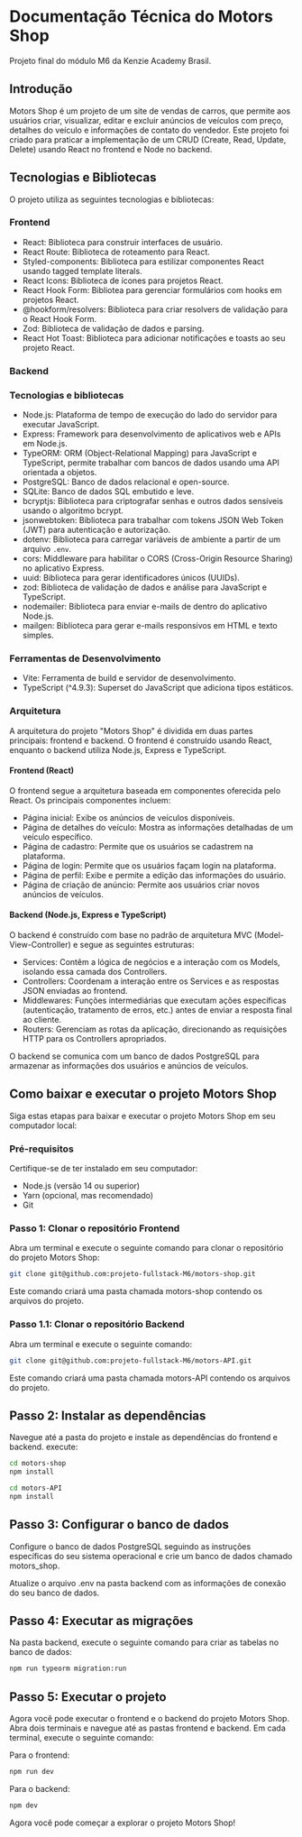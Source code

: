 # Documentação Técnica do Motors Shop

Projeto final do módulo M6 da Kenzie Academy Brasil.

## Introdução

Motors Shop é um projeto de um site de vendas de carros, que permite aos usuários criar, visualizar, editar e excluir anúncios de veículos com preço, detalhes do veículo e informações de contato do vendedor. Este projeto foi criado para praticar a implementação de um CRUD (Create, Read, Update, Delete) usando React no frontend e Node no backend.

## Tecnologias e Bibliotecas

O projeto utiliza as seguintes tecnologias e bibliotecas:

### Frontend

- React: Biblioteca para construir interfaces de usuário.
- React Route: Biblioteca de roteamento para React.
- Styled-components: Biblioteca para estilizar componentes React usando tagged template literals.
- React Icons: Biblioteca de ícones para projetos React.
- React Hook Form: Bibliotea para gerenciar formulários com hooks em projetos React.
- @hookform/resolvers: Biblioteca para criar resolvers de validação para o React Hook Form.
- Zod: Biblioteca de validação de dados e parsing.
- React Hot Toast: Biblioteca para adicionar notificações e toasts ao seu projeto React.

### Backend

### Tecnologias e bibliotecas

- Node.js: Plataforma de tempo de execução do lado do servidor para executar JavaScript.
- Express: Framework para desenvolvimento de aplicativos web e APIs em Node.js.
- TypeORM: ORM (Object-Relational Mapping) para JavaScript e TypeScript, permite trabalhar com bancos de dados usando uma API orientada a objetos.
- PostgreSQL: Banco de dados relacional e open-source.
- SQLite: Banco de dados SQL embutido e leve.
- bcryptjs: Biblioteca para criptografar senhas e outros dados sensíveis usando o algoritmo bcrypt.
- jsonwebtoken: Biblioteca para trabalhar com tokens JSON Web Token (JWT) para autenticação e autorização.
- dotenv: Biblioteca para carregar variáveis de ambiente a partir de um arquivo `.env`.
- cors: Middleware para habilitar o CORS (Cross-Origin Resource Sharing) no aplicativo Express.
- uuid: Biblioteca para gerar identificadores únicos (UUIDs).
- zod: Biblioteca de validação de dados e análise para JavaScript e TypeScript.
- nodemailer: Biblioteca para enviar e-mails de dentro do aplicativo Node.js.
- mailgen: Biblioteca para gerar e-mails responsivos em HTML e texto simples.

### Ferramentas de Desenvolvimento

- Vite: Ferramenta de build e servidor de desenvolvimento.
- TypeScript (^4.9.3): Superset do JavaScript que adiciona tipos estáticos.

### Arquitetura

A arquitetura do projeto "Motors Shop" é dividida em duas partes principais: frontend e backend. O frontend é construído usando React, enquanto o backend utiliza Node.js, Express e TypeScript.

#### Frontend (React)

O frontend segue a arquitetura baseada em componentes oferecida pelo React. Os principais componentes incluem:

- Página inicial: Exibe os anúncios de veículos disponíveis.
- Página de detalhes do veículo: Mostra as informações detalhadas de um veículo específico.
- Página de cadastro: Permite que os usuários se cadastrem na plataforma.
- Página de login: Permite que os usuários façam login na plataforma.
- Página de perfil: Exibe e permite a edição das informações do usuário.
- Página de criação de anúncio: Permite aos usuários criar novos anúncios de veículos.

#### Backend (Node.js, Express e TypeScript)

O backend é construído com base no padrão de arquitetura MVC (Model-View-Controller) e segue as seguintes estruturas:

- Services: Contêm a lógica de negócios e a interação com os Models, isolando essa camada dos Controllers.
- Controllers: Coordenam a interação entre os Services e as respostas JSON enviadas ao frontend.
- Middlewares: Funções intermediárias que executam ações específicas (autenticação, tratamento de erros, etc.) antes de enviar a resposta final ao cliente.
- Routers: Gerenciam as rotas da aplicação, direcionando as requisições HTTP para os Controllers apropriados.

O backend se comunica com um banco de dados PostgreSQL para armazenar as informações dos usuários e anúncios de veículos.

## Como baixar e executar o projeto Motors Shop

Siga estas etapas para baixar e executar o projeto Motors Shop em seu computador local:

### Pré-requisitos

Certifique-se de ter instalado em seu computador:

- Node.js (versão 14 ou superior)
- Yarn (opcional, mas recomendado)
- Git

### Passo 1: Clonar o repositório Frontend

Abra um terminal e execute o seguinte comando para clonar o repositório do projeto Motors Shop:

```bash
git clone git@github.com:projeto-fullstack-M6/motors-shop.git
```

Este comando criará uma pasta chamada motors-shop contendo os arquivos do projeto.

### Passo 1.1: Clonar o repositório Backend

Abra um terminal e execute o seguinte comando:

```bash
git clone git@github.com:projeto-fullstack-M6/motors-API.git
```

Este comando criará uma pasta chamada motors-API contendo os arquivos do projeto.

## Passo 2: Instalar as dependências

Navegue até a pasta do projeto e instale as dependências do frontend e backend.
execute:

```bash
cd motors-shop
npm install
```

```bash
cd motors-API
npm install

```

## Passo 3: Configurar o banco de dados

Configure o banco de dados PostgreSQL seguindo as instruções específicas do seu sistema operacional e crie um banco de dados chamado motors_shop.

Atualize o arquivo .env na pasta backend com as informações de conexão do seu banco de dados.

## Passo 4: Executar as migrações

Na pasta backend, execute o seguinte comando para criar as tabelas no banco de dados:

```bash
npm run typeorm migration:run

```

## Passo 5: Executar o projeto

Agora você pode executar o frontend e o backend do projeto Motors Shop. Abra dois terminais e navegue até as pastas frontend e backend. Em cada terminal, execute o seguinte comando:

Para o frontend:

```bash
npm run dev

```

Para o backend:

```bash
npm dev

```

Agora você pode começar a explorar o projeto Motors Shop!
